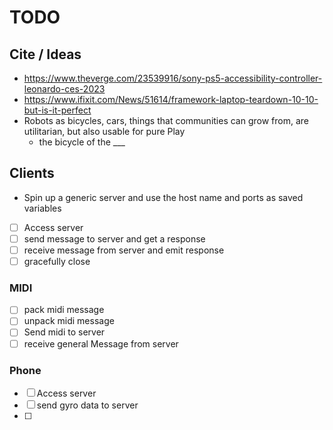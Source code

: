 # TODO

## Cite / Ideas
- https://www.theverge.com/23539916/sony-ps5-accessibility-controller-leonardo-ces-2023
- https://www.ifixit.com/News/51614/framework-laptop-teardown-10-10-but-is-it-perfect
- Robots as bicycles, cars, things that communities can grow from, are utilitarian, but also usable for pure Play
  - the bicycle of the ___

## Clients
- Spin up a generic server and use the host name and ports as saved variables
- [ ] Access server
- [ ] send message to server and get a response
- [ ]  receive message from server and emit response
- [ ]  gracefully close

### MIDI

- [ ] pack midi message
- [ ] unpack midi message
- [ ] Send midi to server
- [ ] receive general Message from server

### Phone
- [ ] Access server
- [ ] send gyro data to server
- [ ] 